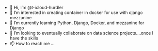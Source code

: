 - 👋 Hi, I’m @t-icloud-hurdler
- 👀 I’m interested in creating container in docker for use with django mezzanine
- 🌱 I’m currently learning Python, Django, Docker, and mezzanine for Django
- 💞️ I’m looking to eventually collaborate on data science projects....once I have the skills
- 📫 How to reach me ...

<!---
t-icloud-hurdler/t-icloud-hurdler is a ✨ special ✨ repository because its `README.md` (this file) appears on your GitHub profile.
You can click the Preview link to take a look at your changes.
--->
